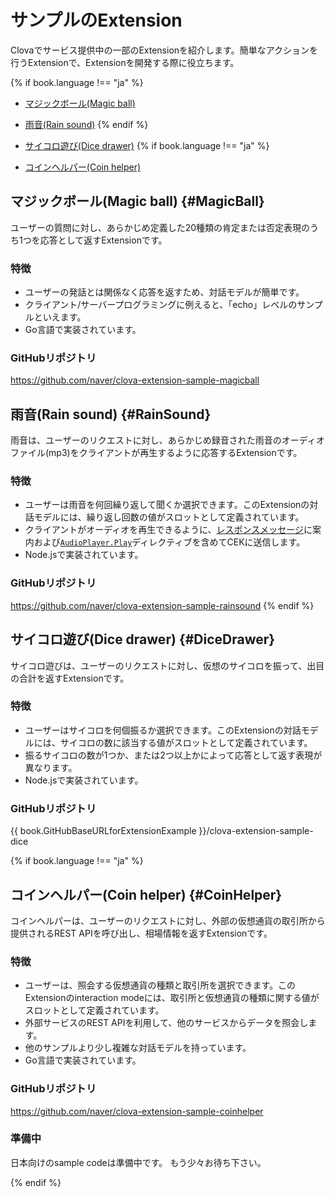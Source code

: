 # サンプルのExtension

Clovaでサービス提供中の一部のExtensionを紹介します。簡単なアクションを行うExtensionで、Extensionを開発する際に役立ちます。

{% if book.language !== "ja" %}
* [マジックボール(Magic ball)](#MagicBall)
* [雨音(Rain sound)](#RainSound)
{% endif %}

* [サイコロ遊び(Dice drawer)](#DiceDrawer)
{% if book.language !== "ja" %}
* [コインヘルパー(Coin helper)](#CoinHelper)

## マジックボール(Magic ball) {#MagicBall}

ユーザーの質問に対し、あらかじめ定義した20種類の肯定または否定表現のうち1つを応答として返すExtensionです。

### 特徴
* ユーザーの発話とは関係なく応答を返すため、対話モデルが簡単です。
* クライアント/サーバープログラミングに例えると、「echo」レベルのサンプルといえます。
* Go言語で実装されています。

### GitHubリポジトリ
https://github.com/naver/clova-extension-sample-magicball

## 雨音(Rain sound) {#RainSound}

雨音は、ユーザーのリクエストに対し、あらかじめ録音された雨音のオーディオファイル(mp3)をクライアントが再生するように応答するExtensionです。

### 特徴
* ユーザーは雨音を何回繰り返して聞くか選択できます。このExtensionの対話モデルには、繰り返し回数の値がスロットとして定義されています。
* クライアントがオーディオを再生できるように、[レスポンスメッセージ](/CEK/References/CEK_API.md#CustomExtRequestType)に案内および[`AudioPlayer.Play`](/CIC/References/CICInterface/AudioPlayer.md#Play)ディレクティブを含めてCEKに送信します。
* Node.jsで実装されています。

### GitHubリポジトリ
https://github.com/naver/clova-extension-sample-rainsound
{% endif %}

## サイコロ遊び(Dice drawer) {#DiceDrawer}

サイコロ遊びは、ユーザーのリクエストに対し、仮想のサイコロを振って、出目の合計を返すExtensionです。

### 特徴
* ユーザーはサイコロを何個振るか選択できます。このExtensionの対話モデルには、サイコロの数に該当する値がスロットとして定義されています。
* 振るサイコロの数が1つか、または2つ以上かによって応答として返す表現が異なります。
* Node.jsで実装されています。

### GitHubリポジトリ
{{ book.GitHubBaseURLforExtensionExample }}/clova-extension-sample-dice

{% if book.language !== "ja" %}
## コインヘルパー(Coin helper) {#CoinHelper}

コインヘルパーは、ユーザーのリクエストに対し、外部の仮想通貨の取引所から提供されるREST APIを呼び出し、相場情報を返すExtensionです。

### 特徴
* ユーザーは、照会する仮想通貨の種類と取引所を選択できます。このExtensionのinteraction modeには、取引所と仮想通貨の種類に関する値がスロットとして定義されています。
* 外部サービスのREST APIを利用して、他のサービスからデータを照会します。
* 他のサンプルより少し複雑な対話モデルを持っています。
* Go言語で実装されています。

### GitHubリポジトリ

https://github.com/naver/clova-extension-sample-coinhelper



### 準備中
日本向けのsample codeは準備中です。
もう少々お待ち下さい。

{% endif %}
